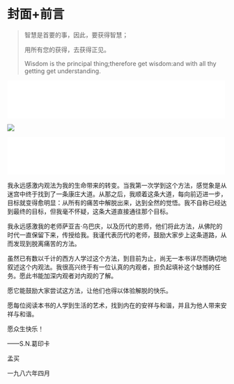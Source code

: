 # 封面+前言

> 智慧是首要的事，因此，要获得智慧；
>
> 用所有您的获得，去获得正见。
>
> Wisdom is the principal thing;therefore get wisdom:and with all thy getting get understanding.

<iframe frameborder="0" marginwidth="0" marginheight="0" width=500 height=86 src="./mp3/0-0.mp3"></iframe>

![](./img/0.webp)

<iframe frameborder="0" marginwidth="0" marginheight="0" width=500 height=86 src="./mp3/0-1.mp3"></iframe>

我永远感激内观法为我的生命带来的转变。当我第一次学到这个方法，感觉象是从迷宫中终于找到了一条康庄大道。从那之后，我顺着这条大道，每向前迈进一步，目标就变得愈明显：从所有的痛苦中解脱出来，达到全然的觉悟。我不自称已经达到最终的目标，但我毫不怀疑，这条大道直接通往那个目标。

我永远感激我的老师萨亚吉‧乌巴庆，以及历代的恩师，他们将此方法，从佛陀的时代一直保留下来，传授给我。我谨代表历代的老师，鼓励大家步上这条道路，从而发现到脱离痛苦的方法。

虽然已有数以千计的西方人学过这个方法，到目前为止，尚无一本书详尽而确切地叙述这个内观法。我很高兴终于有一位认真的内观者，担负起填补这个缺憾的任务。愿此书能加深内观者对内观的了解。

愿它能鼓励大家尝试这方法，让他们也得以体验解脱的快乐。

愿每位阅读本书的人学到生活的艺术，找到内在的安祥与和谐，并且为他人带来安祥与和谐。

愿众生快乐！

——S.N.葛印卡

  孟买

一九八六年四月
